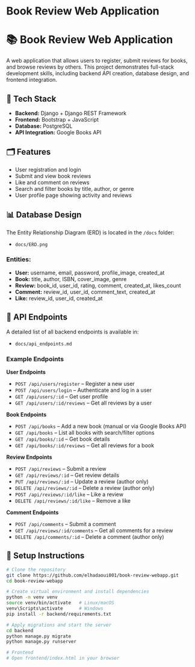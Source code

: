 # Book Review Web Application
# 📚 Book Review Web Application

A web application that allows users to register, submit reviews for books, and browse reviews by others. This project demonstrates full-stack development skills, including backend API creation, database design, and frontend integration.

## 🚀 Tech Stack
- **Backend:** Django + Django REST Framework
- **Frontend:** Bootstrap + JavaScript
- **Database:** PostgreSQL
- **API Integration:** Google Books API

## 🗂️ Features
- User registration and login
- Submit and view book reviews
- Like and comment on reviews
- Search and filter books by title, author, or genre
- User profile page showing activity and reviews

## 📊 Database Design
The Entity Relationship Diagram (ERD) is located in the `/docs` folder:
- `docs/ERD.png`

### Entities:
- **User:** username, email, password, profile_image, created_at
- **Book:** title, author, ISBN, cover_image, genre
- **Review:** book_id, user_id, rating, comment, created_at, likes_count
- **Comment:** review_id, user_id, comment_text, created_at
- **Like:** review_id, user_id, created_at

## 📡 API Endpoints
A detailed list of all backend endpoints is available in:
- `docs/api_endpoints.md`

### Example Endpoints
**User Endpoints**
- `POST /api/users/register` – Register a new user
- `POST /api/users/login` – Authenticate and log in a user
- `GET /api/users/:id` – Get user profile
- `GET /api/users/:id/reviews` – Get all reviews by a user

**Book Endpoints**
- `POST /api/books` – Add a new book (manual or via Google Books API)
- `GET /api/books` – List all books with search/filter options
- `GET /api/books/:id` – Get book details
- `GET /api/books/:id/reviews` – Get all reviews for a book

**Review Endpoints**
- `POST /api/reviews` – Submit a review
- `GET /api/reviews/:id` – Get review details
- `PUT /api/reviews/:id` – Update a review (author only)
- `DELETE /api/reviews/:id` – Delete a review (author only)
- `POST /api/reviews/:id/like` – Like a review
- `DELETE /api/reviews/:id/like` – Remove a like

**Comment Endpoints**
- `POST /api/comments` – Submit a comment
- `GET /api/reviews/:id/comments` – Get all comments for a review
- `DELETE /api/comments/:id` – Delete a comment (author only)

## 🧠 Setup Instructions
```bash
# Clone the repository
git clone https://github.com/elhadaoui001/book-review-webapp.git
cd book-review-webapp

# Create virtual environment and install dependencies
python -m venv venv
source venv/bin/activate   # Linux/macOS
venv\Scripts\activate      # Windows
pip install -r backend/requirements.txt

# Apply migrations and start the server
cd backend
python manage.py migrate
python manage.py runserver

# Frontend
# Open frontend/index.html in your browser
